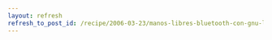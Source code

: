 ```yaml
---
layout: refresh
refresh_to_post_id: /recipe/2006-03-23/manos-libres-bluetooth-con-gnu-linux.html
---
```

